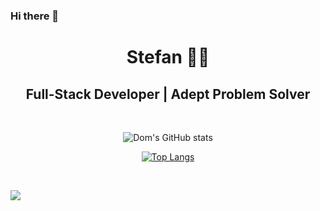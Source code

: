 ### Hi there 👋
<div align='center'>

# Stefan 👨‍💻

## Full-Stack Developer | Adept Problem Solver

<!--
#### Currently looking for and open to new opportunities. If you would like to get in touch feel free to email me, [dmaisanooo@gmail.com](mailto:dmaisanooo@gmail.com)
-->

<br>

![Dom's GitHub stats](https://github-readme-stats.vercel.app/api?username=stefanlawr&show_icons=true&hide=stars&count_private=true&theme=github_dark&border_radius=12&bg_color=135,222223,000000&hide_border=true)

[![Top Langs](https://github-readme-stats.vercel.app/api/top-langs/?username=stefanlawr&layout=compact&theme=github_dark&border_radius=12&bg_color=135,222223,000000&hide_border=true)](https://github.com/anuraghazra/github-readme-stats)

</div>

<br>

![](https://komarev.com/ghpvc/?username=stefanlawr)

<!--

Here are some ideas to get you started:

- 🔭 I’m currently working on ...
- 🌱 I’m currently learning ...
- 👯 I’m looking to collaborate on ...
- 🤔 I’m looking for help with ...
- 💬 Ask me about ...
- 📫 How to reach me: ...
- 😄 Pronouns: ...
- ⚡ Fun fact: ...
-->
